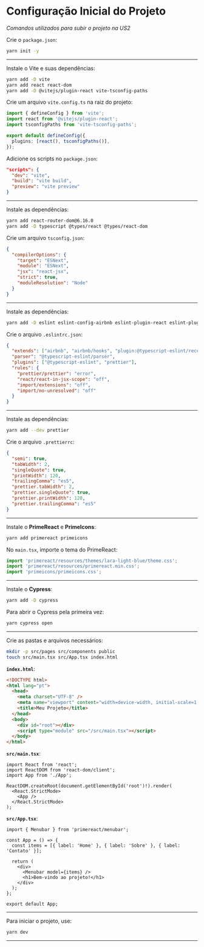 # **Configuração Inicial do Projeto**

_Comandos utilizados para subir o projeto na US2_

Crie o `package.json`:

```sh
yarn init -y
```

---

Instale o Vite e suas dependências:

```sh
yarn add -D vite
yarn add react react-dom
yarn add -D @vitejs/plugin-react vite-tsconfig-paths
```

Crie um arquivo `vite.config.ts` na raiz do projeto:

```ts
import { defineConfig } from 'vite';
import react from '@vitejs/plugin-react';
import tsconfigPaths from 'vite-tsconfig-paths';

export default defineConfig({
  plugins: [react(), tsconfigPaths()],
});
```

Adicione os scripts no `package.json`:

```json
"scripts": {
  "dev": "vite",
  "build": "vite build",
  "preview": "vite preview"
}
```

---

Instale as dependências:

```sh
yarn add react-router-dom@6.16.0
yarn add -D typescript @types/react @types/react-dom
```

Crie um arquivo `tsconfig.json`:

```json
{
  "compilerOptions": {
    "target": "ESNext",
    "module": "ESNext",
    "jsx": "react-jsx",
    "strict": true,
    "moduleResolution": "Node"
  }
}
```

---

Instale as dependências:

```sh
yarn add -D eslint eslint-config-airbnb eslint-plugin-react eslint-plugin-react-hooks eslint-plugin-jsx-a11y eslint-plugin-import @typescript-eslint/parser @typescript-eslint/eslint-plugin eslint-config-prettier eslint-plugin-prettier
```

Crie o arquivo `.eslintrc.json`:

```json
{
  "extends": ["airbnb", "airbnb/hooks", "plugin:@typescript-eslint/recommended", "prettier"],
  "parser": "@typescript-eslint/parser",
  "plugins": ["@typescript-eslint", "prettier"],
  "rules": {
    "prettier/prettier": "error",
    "react/react-in-jsx-scope": "off",
    "import/extensions": "off",
    "import/no-unresolved": "off"
  }
}
```

---

Instale as dependências:

```sh
yarn add --dev prettier
```

Crie o arquivo `.prettierrc`:

```json
{
  "semi": true,
  "tabWidth": 2,
  "singleQuote": true,
  "printWidth": 120,
  "trailingComma": "es5",
  "prettier.tabWidth": 2,
  "prettier.singleQuote": true,
  "prettier.printWidth": 120,
  "prettier.trailingComma": "es5"
}
```

---

Instale o **PrimeReact** e **PrimeIcons**:

```sh
yarn add primereact primeicons
```

No `main.tsx`, importe o tema do PrimeReact:

```ts
import 'primereact/resources/themes/lara-light-blue/theme.css';
import 'primereact/resources/primereact.min.css';
import 'primeicons/primeicons.css';
```

---

Instale o **Cypress**:

```sh
yarn add -D cypress
```

Para abrir o Cypress pela primeira vez:

```sh
yarn cypress open
```

---

Crie as pastas e arquivos necessários:

```sh
mkdir -p src/pages src/components public
touch src/main.tsx src/App.tsx index.html
```

**`index.html`**:

```html
<!DOCTYPE html>
<html lang="pt">
  <head>
    <meta charset="UTF-8" />
    <meta name="viewport" content="width=device-width, initial-scale=1.0" />
    <title>Meu Projeto</title>
  </head>
  <body>
    <div id="root"></div>
    <script type="module" src="/src/main.tsx"></script>
  </body>
</html>
```

**`src/main.tsx`**:

```tsx
import React from 'react';
import ReactDOM from 'react-dom/client';
import App from './App';

ReactDOM.createRoot(document.getElementById('root')!).render(
  <React.StrictMode>
    <App />
  </React.StrictMode>
);
```

**`src/App.tsx`**:

```tsx
import { Menubar } from 'primereact/menubar';

const App = () => {
  const items = [{ label: 'Home' }, { label: 'Sobre' }, { label: 'Contato' }];

  return (
    <div>
      <Menubar model={items} />
      <h1>Bem-vindo ao projeto!</h1>
    </div>
  );
};

export default App;
```

---

Para iniciar o projeto, use:

```sh
yarn dev
```

---
